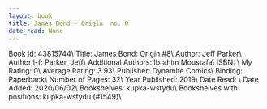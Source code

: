 ```yaml
---
layout: book
title: James Bond - Origin  no. 8
date_read: None
---
```


Book Id: 43815744\ 
Title: James Bond: Origin #8\ 
Author: Jeff Parker\ 
Author l-f: Parker, Jeff\ 
Additional Authors: Ibrahim Moustafa\ 
ISBN: \ 
My Rating: 0\ 
Average Rating: 3.93\ 
Publisher: Dynamite Comics\ 
Binding: Paperback\ 
Number of Pages: 32\ 
Year Published: 2019\ 
Date Read: \ 
Date Added: 2020/06/02\ 
Bookshelves: kupka-wstydu\ 
Bookshelves with positions: kupka-wstydu (#1549)\ 

